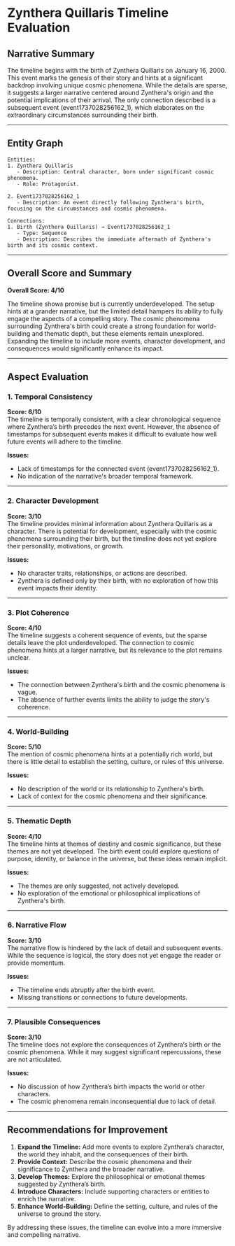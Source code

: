 # Zynthera Quillaris Timeline Evaluation

## Narrative Summary

The timeline begins with the birth of Zynthera Quillaris on January 16, 2000. This event marks the genesis of their story and hints at a significant backdrop involving unique cosmic phenomena. While the details are sparse, it suggests a larger narrative centered around Zynthera's origin and the potential implications of their arrival. The only connection described is a subsequent event (event1737028256162_1), which elaborates on the extraordinary circumstances surrounding their birth.

---

## Entity Graph

```plaintext
Entities:
1. Zynthera Quillaris
   - Description: Central character, born under significant cosmic phenomena.
   - Role: Protagonist.

2. Event1737028256162_1
   - Description: An event directly following Zynthera's birth, focusing on the circumstances and cosmic phenomena.

Connections:
1. Birth (Zynthera Quillaris) → Event1737028256162_1
   - Type: Sequence
   - Description: Describes the immediate aftermath of Zynthera's birth and its cosmic context.
```

---

## Overall Score and Summary

**Overall Score: 4/10**

The timeline shows promise but is currently underdeveloped. The setup hints at a grander narrative, but the limited detail hampers its ability to fully engage the aspects of a compelling story. The cosmic phenomena surrounding Zynthera's birth could create a strong foundation for world-building and thematic depth, but these elements remain unexplored. Expanding the timeline to include more events, character development, and consequences would significantly enhance its impact.

---

## Aspect Evaluation

### 1. Temporal Consistency  
**Score: 6/10**  
The timeline is temporally consistent, with a clear chronological sequence where Zynthera’s birth precedes the next event. However, the absence of timestamps for subsequent events makes it difficult to evaluate how well future events will adhere to the timeline.  

**Issues:**  
- Lack of timestamps for the connected event (event1737028256162_1).  
- No indication of the narrative's broader temporal framework.  

---

### 2. Character Development  
**Score: 3/10**  
The timeline provides minimal information about Zynthera Quillaris as a character. There is potential for development, especially with the cosmic phenomena surrounding their birth, but the timeline does not yet explore their personality, motivations, or growth.  

**Issues:**  
- No character traits, relationships, or actions are described.  
- Zynthera is defined only by their birth, with no exploration of how this event impacts their identity.

---

### 3. Plot Coherence  
**Score: 4/10**  
The timeline suggests a coherent sequence of events, but the sparse details leave the plot underdeveloped. The connection to cosmic phenomena hints at a larger narrative, but its relevance to the plot remains unclear.  

**Issues:**  
- The connection between Zynthera's birth and the cosmic phenomena is vague.  
- The absence of further events limits the ability to judge the story's coherence.  

---

### 4. World-Building  
**Score: 5/10**  
The mention of cosmic phenomena hints at a potentially rich world, but there is little detail to establish the setting, culture, or rules of this universe.  

**Issues:**  
- No description of the world or its relationship to Zynthera's birth.  
- Lack of context for the cosmic phenomena and their significance.  

---

### 5. Thematic Depth  
**Score: 4/10**  
The timeline hints at themes of destiny and cosmic significance, but these themes are not yet developed. The birth event could explore questions of purpose, identity, or balance in the universe, but these ideas remain implicit.  

**Issues:**  
- The themes are only suggested, not actively developed.  
- No exploration of the emotional or philosophical implications of Zynthera's birth.  

---

### 6. Narrative Flow  
**Score: 3/10**  
The narrative flow is hindered by the lack of detail and subsequent events. While the sequence is logical, the story does not yet engage the reader or provide momentum.  

**Issues:**  
- The timeline ends abruptly after the birth event.  
- Missing transitions or connections to future developments.

---

### 7. Plausible Consequences  
**Score: 3/10**  
The timeline does not explore the consequences of Zynthera’s birth or the cosmic phenomena. While it may suggest significant repercussions, these are not articulated.  

**Issues:**  
- No discussion of how Zynthera’s birth impacts the world or other characters.  
- The cosmic phenomena remain inconsequential due to lack of detail.  

---

## Recommendations for Improvement

1. **Expand the Timeline:** Add more events to explore Zynthera’s character, the world they inhabit, and the consequences of their birth.
2. **Provide Context:** Describe the cosmic phenomena and their significance to Zynthera and the broader narrative.
3. **Develop Themes:** Explore the philosophical or emotional themes suggested by Zynthera’s birth.
4. **Introduce Characters:** Include supporting characters or entities to enrich the narrative.
5. **Enhance World-Building:** Define the setting, culture, and rules of the universe to ground the story.

By addressing these issues, the timeline can evolve into a more immersive and compelling narrative.